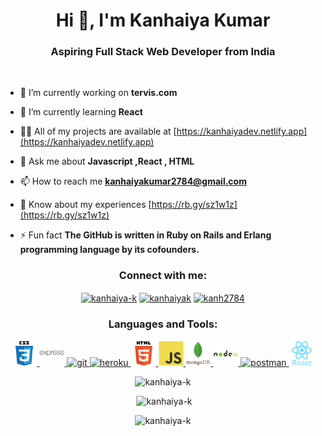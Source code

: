 <h1 align="center">Hi 👋, I'm Kanhaiya Kumar</h1>
<h3 align="center">Aspiring Full Stack Web Developer from India</h3>
</br>



 - 🔭 I’m currently working on **tervis.com**

- 🌱 I’m currently learning **React**

- 👨‍💻 All of my projects are available at [https://kanhaiyadev.netlify.app](https://kanhaiyadev.netlify.app)

- 💬 Ask me about **Javascript ,React , HTML**

- 📫 How to reach me **kanhaiyakumar2784@gmail.com**

- 📄 Know about my experiences [https://rb.gy/sz1w1z](https://rb.gy/sz1w1z)

- ⚡ Fun fact **The GitHub is written in Ruby on Rails and Erlang programming language by its cofounders.**

<h3 align="center">Connect with me:</h3>
<p align="center">
<a  href="https://linkedin.com/in/kanhaiya-k" target="blank"><img align="center" src="https://raw.githubusercontent.com/rahuldkjain/github-profile-readme-generator/master/src/images/icons/Social/linked-in-alt.svg" alt="kanhaiya-k" height="30" width="40" /></a>
<a href="https://www.hackerrank.com/kanhaiyak" target="blank"><img align="center" src="https://raw.githubusercontent.com/rahuldkjain/github-profile-readme-generator/master/src/images/icons/Social/hackerrank.svg" alt="kanhaiyak" height="30" width="40" /></a>
<a href="https://www.leetcode.com/kanh2784" target="blank"><img align="center" src="https://raw.githubusercontent.com/rahuldkjain/github-profile-readme-generator/master/src/images/icons/Social/leet-code.svg" alt="kanh2784" height="30" width="40" /></a>
</p>

<h3 align="center">Languages and Tools:</h3>
<p align="center"> <a href="https://www.w3schools.com/css/" target="_blank" rel="noreferrer"> <img src="https://raw.githubusercontent.com/devicons/devicon/master/icons/css3/css3-original-wordmark.svg" alt="css3" width="40" height="40"/> </a> <a href="https://expressjs.com" target="_blank" rel="noreferrer"> <img src="https://raw.githubusercontent.com/devicons/devicon/master/icons/express/express-original-wordmark.svg" alt="express" width="40" height="40"/> </a> <a href="https://git-scm.com/" target="_blank" rel="noreferrer"> <img src="https://www.vectorlogo.zone/logos/git-scm/git-scm-icon.svg" alt="git" width="40" height="40"/> </a> <a href="https://heroku.com" target="_blank" rel="noreferrer"> <img src="https://www.vectorlogo.zone/logos/heroku/heroku-icon.svg" alt="heroku" width="40" height="40"/> </a> <a href="https://www.w3.org/html/" target="_blank" rel="noreferrer"> <img src="https://raw.githubusercontent.com/devicons/devicon/master/icons/html5/html5-original-wordmark.svg" alt="html5" width="40" height="40"/> </a> <a href="https://developer.mozilla.org/en-US/docs/Web/JavaScript" target="_blank" rel="noreferrer"> <img src="https://raw.githubusercontent.com/devicons/devicon/master/icons/javascript/javascript-original.svg" alt="javascript" width="40" height="40"/> </a> <a href="https://www.mongodb.com/" target="_blank" rel="noreferrer"> <img src="https://raw.githubusercontent.com/devicons/devicon/master/icons/mongodb/mongodb-original-wordmark.svg" alt="mongodb" width="40" height="40"/> </a> <a href="https://nodejs.org" target="_blank" rel="noreferrer"> <img src="https://raw.githubusercontent.com/devicons/devicon/master/icons/nodejs/nodejs-original-wordmark.svg" alt="nodejs" width="40" height="40"/> </a> <a href="https://postman.com" target="_blank" rel="noreferrer"> <img src="https://www.vectorlogo.zone/logos/getpostman/getpostman-icon.svg" alt="postman" width="40" height="40"/> </a>  <a href="https://reactjs.org/" target="_blank" rel="noreferrer"> <img src="https://raw.githubusercontent.com/devicons/devicon/master/icons/react/react-original-wordmark.svg" alt="react" width="40" height="40"/> </a> </p>

<p align="center">  <img  src="https://github-readme-stats.vercel.app/api/top-langs?username=kanhaiya-k&show_icons=true&locale=en&layout=compact" alt="kanhaiya-k" /></p>

<p align="center" >&nbsp;<img  src="https://github-readme-stats.vercel.app/api?username=kanhaiya-k&show_icons=true&locale=en" alt="kanhaiya-k" /></p>

<p align="center" ><img  src="https://github-readme-streak-stats.herokuapp.com/?user=kanhaiya-k&" alt="kanhaiya-k" /></p>


